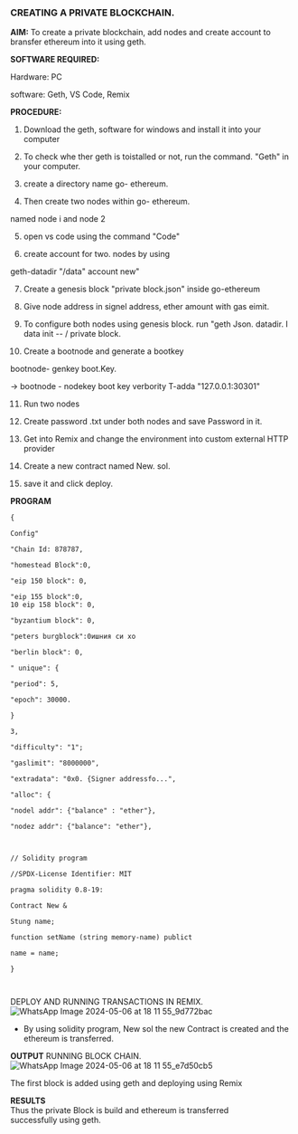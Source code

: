 ### CREATING A PRIVATE BLOCKCHAIN.


**AIM:**
To create a private blockchain, add nodes and create account to bransfer ethereum into it using geth.

**SOFTWARE REQUIRED:**

Hardware: PC

software: Geth, VS Code, Remix




**PROCEDURE:**
1. Download the geth, software for windows and install it into your computer<br>

2. To check whe ther geth is toistalled or not, run the command. "Geth" in your computer.<br>

3. create a directory name go- ethereum.<br>

4. Then create two nodes within go- ethereum.<br>

named node i and node 2<br>

5. open vs code using the command "Code"<br>

6. create account for two. nodes by using<br>

geth-datadir "/data" account new"<br>

7. Create a genesis block "private block.json" inside go-ethereum<br>

8. Give node address in signel address, ether amount with gas eimit.<br>

9. To configure both nodes using genesis block. run "geth Json. datadir. I data init -- / private block.<br>

10. Create a bootnode and generate a bootkey

bootnode- genkey boot.Key.

→ bootnode - nodekey boot key verbority T-adda "127.0.0.1:30301"<br>

11. Run two nodes<br>

12. Create password .txt under both nodes and save Password in it.<br>

13. Get into Remix and change the environment into custom external HTTP provider<br>

14. Create a new contract named New. sol.<br>

15. save it and click deploy.<br>








**PROGRAM**
```
{

Config"

"Chain Id: 878787,

"homestead Block":0,

"eip 150 block": 0,

"eip 155 block":0,
10 eip 158 block": 0,

"byzantium block": 0,

"peters burgblock":0ишния си хо

"berlin block": 0,

" unique": {

"period": 5,

"epoch": 30000.

}

3,

"difficulty": "1";

"gaslimit": "8000000",

"extradata": "0x0. {Signer addressfo...",

"alloc": {

"nodel addr": {"balance" : "ether"},

"nodez addr": {"balance": "ether"},



// Solidity program

//SPDX-License Identifier: MIT

pragma solidity 0.8-19:

Contract New &

Stung name;

function setName (string memory-name) publict

name = name;

}



```
DEPLOY AND RUNNING TRANSACTIONS
IN REMIX.
![WhatsApp Image 2024-05-06 at 18 11 55_9d772bac](https://github.com/arulsuriyalokeshy/SYNCHRONOUS-UP-COUNTER/assets/149130151/5c28e1d7-ef16-438a-acad-6e3ef88a41ee)

* By using solidity program, New sol the new Contract is created and the ethereum is transferred.


**OUTPUT**
RUNNING BLOCK CHAIN.<br>
![WhatsApp Image 2024-05-06 at 18 11 55_e7d50cb5](https://github.com/arulsuriyalokeshy/SYNCHRONOUS-UP-COUNTER/assets/149130151/a8a9247b-57ef-46ad-8f01-7c385d2033a0)
<br>


The first block is added using geth and deploying using Remix<br>


**RESULTS**<br>
Thus the private Block is build and ethereum is transferred successfully using geth.
